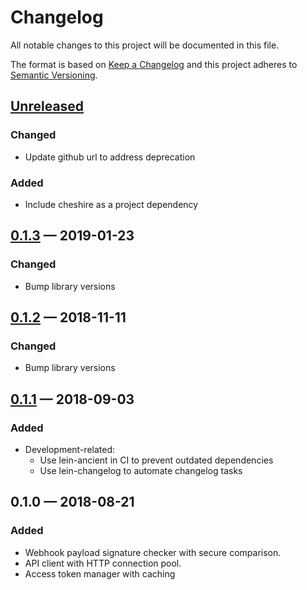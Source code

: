 # Changelog

All notable changes to this project will be documented in this file.

The format is based on [Keep a Changelog](http://keepachangelog.com)
and this project adheres to [Semantic Versioning](http://semver.org/spec/v2.0.0.html).


## [Unreleased]
### Changed
* Update github url to address deprecation

### Added
* Include cheshire as a project dependency

## [0.1.3] — 2019-01-23
### Changed
* Bump library versions

## [0.1.2] — 2018-11-11
### Changed
* Bump library versions

## [0.1.1] — 2018-09-03
### Added
* Development-related:
  * Use lein-ancient in CI to prevent outdated dependencies
  * Use lein-changelog to automate changelog tasks

## 0.1.0 — 2018-08-21
### Added
* Webhook payload signature checker with secure comparison.
* API client with HTTP connection pool.
* Access token manager with caching


[0.1.1]: https://github.com/nubank/clj-github-app/compare/0.1.0...0.1.1
[0.1.2]: https://github.com/nubank/clj-github-app/compare/0.1.1...0.1.2
[0.1.3]: https://github.com/nubank/clj-github-app/compare/0.1.2...0.1.3
[Unreleased]: https://github.com/nubank/clj-github-app/compare/0.1.3...HEAD
